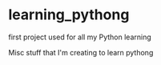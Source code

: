 # learning_pythong
first project used for all my Python learning

Misc stuff that I'm creating to learn pythong
